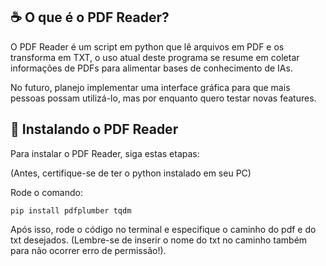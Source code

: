 ## ☕ O que é o PDF Reader?

O PDF Reader é um script em python que lê arquivos em PDF e os transforma em TXT, o uso atual deste programa se resume em coletar informações de PDFs para alimentar bases de conhecimento de IAs.

No futuro, planejo implementar uma interface gráfica para que mais pessoas possam utilizá-lo, mas por enquanto quero testar novas features.


## 🚀 Instalando o PDF Reader

Para instalar o PDF Reader, siga estas etapas:

(Antes, certifique-se de ter o python instalado em seu PC)

Rode o comando: 
```
pip install pdfplumber tqdm
```
Após isso, rode o código no terminal e especifique o caminho do pdf e do txt desejados. (Lembre-se de inserir o nome do txt no caminho também para não ocorrer erro de permissão!).